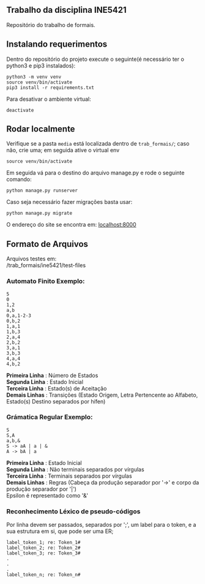 ## Trabalho da disciplina INE5421

Repositório do trabalho de formais.

## Instalando requerimentos
Dentro do repositório do projeto execute o seguinte(é necessário ter o python3 e pip3 instalados):
```
python3 -m venv venv
source venv/bin/activate
pip3 install -r requirements.txt
```

Para desativar o ambiente virtual:
```
deactivate
```

## Rodar localmente
Verifique se a pasta ```media``` está localizada dentro de ```trab_formais/```; caso não, crie uma; em seguida ative o 
virtual env
```
source venv/bin/activate
```
Em seguida vá para o destino do arquivo manage.py e rode o seguinte comando:
```
python manage.py runserver
```
Caso seja necessário fazer migrações basta usar:
```
python manage.py migrate
```
O endereço do site se encontra em: [localhost:8000](http://localhost:8000/)

## Formato de Arquivos
Arquivos testes em: \
/trab_formais/ine5421/test-files
### Automato Finito Exemplo:
```
5
0
1,2
a,b
0,a,1-2-3
0,b,2
1,a,1
1,b,3
2,a,4
2,b,2
3,a,1
3,b,3
4,a,4
4,b,2
```
**Primeira Linha** : Número de Estados \
**Segunda Linha** : Estado Inicial \
**Terceira Linha** : Estado(s) de Aceitação \
**Demais Linhas** : Transições (Estado Origem, Letra Pertencente ao Alfabeto, Estado(s) Destino separados por hífen)

### Grámatica Regular Exemplo:
```
S
S,A
a,b,&
S -> aA | a | &
A -> bA | a
```
**Primeira Linha** : Estado Inicial \
**Segunda Linha** : Não terminais separados por vírgulas \
**Terceira Linha** : Terminais separados por vírgulas \
**Demais Linhas** : Regras (Cabeça da produção separador por '->' e corpo da produção separador por '|') \
Epsilon é representado como '&'


### Reconhecimento Léxico de pseudo-códigos
Por linha devem ser passados, separados por ';', um label para o token, e a sua estrutura em si, que pode ser
uma ER;
```
label_token_1; re: Token_1#
label_token_2; re: Token_2#
label_token_3; re: Token_3#
.
.
.
label_token_n; re: Token_n#
```